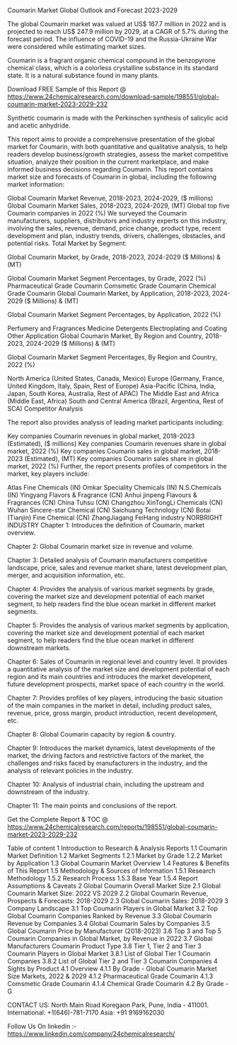 Coumarin Market Global Outlook and Forecast 2023-2029

The global Coumarin market was valued at US$ 167.7 million in 2022 and is projected to reach US$ 247.9 million by 2029, at a CAGR of 5.7% during the forecast period. The influence of COVID-19 and the Russia-Ukraine War were considered while estimating market sizes.

Coumarin is a fragrant organic chemical compound in the benzopyrone chemical class, which is a colorless crystalline substance in its standard state. It is a natural substance found in many plants.

Download FREE Sample of this Report @ https://www.24chemicalresearch.com/download-sample/198551/global-coumarin-market-2023-2029-232

Synthetic coumarin is made with the Perkinschen synthesis of salicylic acid and acetic anhydride.

This report aims to provide a comprehensive presentation of the global market for Coumarin, with both quantitative and qualitative analysis, to help readers develop business/growth strategies, assess the market competitive situation, analyze their position in the current marketplace, and make informed business decisions regarding Coumarin. This report contains market size and forecasts of Coumarin in global, including the following market information:

Global Coumarin Market Revenue, 2018-2023, 2024-2029, ($ millions)
Global Coumarin Market Sales, 2018-2023, 2024-2029, (MT)
Global top five Coumarin companies in 2022 (%)
We surveyed the Coumarin manufacturers, suppliers, distributors and industry experts on this industry, involving the sales, revenue, demand, price change, product type, recent development and plan, industry trends, drivers, challenges, obstacles, and potential risks. Total Market by Segment:

Global Coumarin Market, by Grade, 2018-2023, 2024-2029 ($ Millions) & (MT)

Global Coumarin Market Segment Percentages, by Grade, 2022 (%)
Pharmaceutical Grade Coumarin
Comsmetic Grade Coumarin
Chemical Grade Coumarin
Global Coumarin Market, by Application, 2018-2023, 2024-2029 ($ Millions) & (MT)

Global Coumarin Market Segment Percentages, by Application, 2022 (%)

Perfumery and Fragrances
Medicine
Detergents
Electroplating and Coating
Other Application
Global Coumarin Market, By Region and Country, 2018-2023, 2024-2029 ($ Millions) & (MT)

Global Coumarin Market Segment Percentages, By Region and Country, 2022 (%)

North America (United States, Canada, Mexico)
Europe (Germany, France, United Kingdom, Italy, Spain, Rest of Europe)
Asia-Pacific (China, India, Japan, South Korea, Australia, Rest of APAC)
The Middle East and Africa (Middle East, Africa)
South and Central America (Brazil, Argentina, Rest of SCA)
Competitor Analysis

The report also provides analysis of leading market participants including:

Key companies Coumarin revenues in global market, 2018-2023 (Estimated), ($ millions)
Key companies Coumarin revenues share in global market, 2022 (%)
Key companies Coumarin sales in global market, 2018-2023 (Estimated), (MT)
Key companies Coumarin sales share in global market, 2022 (%)
Further, the report presents profiles of competitors in the market, key players include:

Atlas Fine Chemicals (IN)
Omkar Speciality Chemicals (IN)
N.S.Chemicals (IN)
Yingyang Flavors & Fragrance (CN)
Anhui jinpeng Flavours & Fragrances (CN)
China Tuhsu (CN)
Changzhou XinTongLi Chemicals (CN)
Wuhan Sincere-star Chemical (CN)
Saichuang Technology (CN)
Botai (Tianjin) Fine Chemical (CN)
ZhangJiagang FeiHang industry
NORBRIGHT INDUSTRY
Chapter 1: Introduces the definition of Coumarin, market overview.

Chapter 2: Global Coumarin market size in revenue and volume.

Chapter 3: Detailed analysis of Coumarin manufacturers competitive landscape, price, sales and revenue market share, latest development plan, merger, and acquisition information, etc.

Chapter 4: Provides the analysis of various market segments by grade, covering the market size and development potential of each market segment, to help readers find the blue ocean market in different market segments.

Chapter 5: Provides the analysis of various market segments by application, covering the market size and development potential of each market segment, to help readers find the blue ocean market in different downstream markets.

Chapter 6: Sales of Coumarin in regional level and country level. It provides a quantitative analysis of the market size and development potential of each region and its main countries and introduces the market development, future development prospects, market space of each country in the world.

Chapter 7: Provides profiles of key players, introducing the basic situation of the main companies in the market in detail, including product sales, revenue, price, gross margin, product introduction, recent development, etc.

Chapter 8: Global Coumarin capacity by region & country.

Chapter 9: Introduces the market dynamics, latest developments of the market, the driving factors and restrictive factors of the market, the challenges and risks faced by manufacturers in the industry, and the analysis of relevant policies in the industry.

Chapter 10: Analysis of industrial chain, including the upstream and downstream of the industry.

Chapter 11: The main points and conclusions of the report.

Get the Complete Report & TOC @ https://www.24chemicalresearch.com/reports/198551/global-coumarin-market-2023-2029-232

Table of content
1 Introduction to Research & Analysis Reports
1.1 Coumarin Market Definition
1.2 Market Segments
1.2.1 Market by Grade
1.2.2 Market by Application
1.3 Global Coumarin Market Overview
1.4 Features & Benefits of This Report
1.5 Methodology & Sources of Information
1.5.1 Research Methodology
1.5.2 Research Process
1.5.3 Base Year
1.5.4 Report Assumptions & Caveats
2 Global Coumarin Overall Market Size
2.1 Global Coumarin Market Size: 2022 VS 2029
2.2 Global Coumarin Revenue, Prospects & Forecasts: 2018-2029
2.3 Global Coumarin Sales: 2018-2029
3 Company Landscape
3.1 Top Coumarin Players in Global Market
3.2 Top Global Coumarin Companies Ranked by Revenue
3.3 Global Coumarin Revenue by Companies
3.4 Global Coumarin Sales by Companies
3.5 Global Coumarin Price by Manufacturer (2018-2023)
3.6 Top 3 and Top 5 Coumarin Companies in Global Market, by Revenue in 2022
3.7 Global Manufacturers Coumarin Product Type
3.8 Tier 1, Tier 2 and Tier 3 Coumarin Players in Global Market
3.8.1 List of Global Tier 1 Coumarin Companies
3.8.2 List of Global Tier 2 and Tier 3 Coumarin Companies
4 Sights by Product
4.1 Overview
4.1.1 By Grade - Global Coumarin Market Size Markets, 2022 & 2029
4.1.2 Pharmaceutical Grade Coumarin
4.1.3 Comsmetic Grade Coumarin
4.1.4 Chemical Grade Coumarin
4.2 By Grade - G

CONTACT US:
North Main Road Koregaon Park, Pune, India - 411001.
International: +1(646)-781-7170
Asia: +91 9169162030

Follow Us On linkedin :- https://www.linkedin.com/company/24chemicalresearch/
